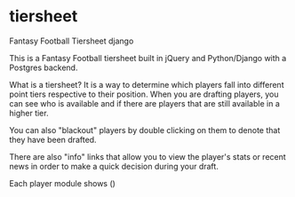 tiersheet
=========

Fantasy Football Tiersheet django

This is a Fantasy Football tiersheet built in jQuery and Python/Django with a Postgres backend.  

What is a tiersheet?
It is a way to determine which players fall into different point tiers respective to their position. 
When you are drafting players, you can see who is available and if there are players that are still available in a higher tier.

You can also "blackout" players by double clicking on them to denote that they have been drafted.

There are also "info" links that allow you to view the player's stats or recent news in order to make a quick decision during your draft.

Each player module shows <Player Name> (<Team Name>) <Bye Week>  <Info Link>
